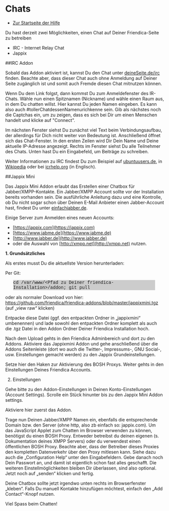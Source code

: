 Chats
=====

* [Zur Startseite der Hilfe](help)

Du hast derzeit zwei Möglichkeiten, einen Chat auf Deiner Friendica-Seite zu betreiben

* IRC - Internet Relay Chat
* Jappix

##IRC Addon

Sobald das Addon aktiviert ist, kannst Du den Chat unter [deineSeite.de/irc](../irc) finden.
Beachte aber, dass dieser Chat auch ohne Anmeldung auf Deiner Seite zugänglich ist und somit auch Fremde diesen Chat mitnutzen können.

Wenn Du dem Link folgst, dann kommst Du zum Anmeldefenster des IR-Chats.
Wähle nun einen Spitznamen (Nickname) und wähle einen Raum aus, in dem Du chatten willst.
Hier kannst Du jeden Namen eingeben.
Es kann also auch #tollerChatdessenNamenurichkenne sein.
Gib als nächstes noch die Captchas ein, um zu zeigen, dass es sich bei Dir um einen Menschen handelt und klicke auf "Connect".

Im nächsten Fenster siehst Du zunächst viel Text beim Verbindungsaufbau, der allerdings für Dich nicht weiter von Bedeutung ist.
Anschließend öffnet sich das Chat-Fenster.
In den ersten Zeilen wird Dir Dein Name und Deine aktuelle IP-Adresse angezeigt.
Rechts im Fenster siehst Du alle Teilnehmer des Chats.
Unten hast Du ein Eingabefeld, um Beiträge zu schreiben.

Weiter Informationen zu IRC findest Du zum Beispiel auf <a href="http://wiki.ubuntuusers.de/IRC" target="_blank">ubuntuusers.de</a>, in <a href="https://de.wikipedia.org/wiki/Internet_Relay_Chat" target="_blank">Wikipedia</a> oder bei <a href="http://www.irchelp.org/" target="_blank">icrhelp.org</a> (in Englisch).

##Jappix Mini

Das Jappix Mini Addon erlaubt das Erstellen einer Chatbox für Jabber/XMPP-Kontakte.
Ein Jabber/XMPP Account sollte vor der Installation bereits vorhanden sein.
Die ausführliche Anleitung dazu und eine Kontrolle, ob Du nicht sogar schon über Deinen E-Mail Anbieter einen Jabber-Account hast, findest Du unter <a href="http://einfachjabber.de" target="_blank">einfachjabber.de</a>.

Einige Server zum Anmelden eines neuen Accounts:

* [https://jappix.com](https://jappix.com)
* [https://www.jabme.de](https://www.jabme.de)
* [http://www.jabber.de](http://www.jabber.de)
* oder die Auswahl von [http://xmpp.net](http://xmpp.net) nutzen.

**1. Grundsätzliches**

Als erstes musst Du die aktuellste Version herunterladen:

Per Git:
<p style="font-family: courier; background-color: #CCCCCC; margin-left:25px; width: 450px;">
cd /var/www/&lt;Pfad zu Deiner friendica-Installation&gt;/addon; git pull
</p>

oder als normaler Download von hier: https://github.com/friendica/friendica-addons/blob/master/jappixmini.tgz (auf „view raw“ klicken)

Entpacke diese Datei (ggf. den entpackten Ordner in „jappixmini“ umbenennen) und lade sowohl den entpackten Ordner komplett als auch die .tgz Datei in den Addon Ordner Deiner Friendica Installation hoch.

Nach dem Upload gehts in den Friendica Adminbereich und dort zu den Addons.
Aktiviere das Jappixmini Addon und gehe anschließend über die Addons Seitenleiste (dort wo auch die Twitter-, Impressums-, GNU Social-, usw. Einstellungen gemacht werden) zu den Jappix Grundeinstellungen.

Setze hier den Haken zur Aktivierung des BOSH Proxys.
Weiter gehts in den Einstellungen Deines Friendica Accounts.

2. Einstellungen

Gehe bitte zu den Addon-Einstellungen in Deinen Konto-Einstellungen (Account Settings).
Scrolle ein Stück hinunter bis zu den Jappix Mini Addon settings.

Aktiviere hier zuerst das Addon.

Trage nun Deinen Jabber/XMPP Namen ein, ebenfalls die entsprechende Domain bzw. den Server (ohne http, also zb einfach so: jappix.com).
Um das JavaScript Applet zum Chatten im Browser verwenden zu können, benötigst du einen BOSH Proxy.
Entweder betreibst du deinen eigenen (s. Dokumentation deines XMPP Servers) oder du verwendest einen öffentlichen BOSH Proxy.
Beachte aber, dass der Betreiber dieses Proxies den kompletten Datenverkehr über den Proxy mitlesen kann.
Siehe dazu auch die „Configuration Help“ unter den Eingabefeldern.
Gebe danach noch Dein Passwort an, und damit ist eigentlich schon fast alles geschafft.
Die weiteren Einstellmöglichkeiten bleiben Dir überlassen, sind also optional.
Jetzt noch auf „senden“ klicken und fertig.

Deine Chatbox sollte jetzt irgendwo unten rechts im Browserfenster „kleben“.
Falls Du manuell Kontakte hinzufügen möchtest, einfach den „Add Contact“-Knopf nutzen.

Viel Spass beim Chatten!
